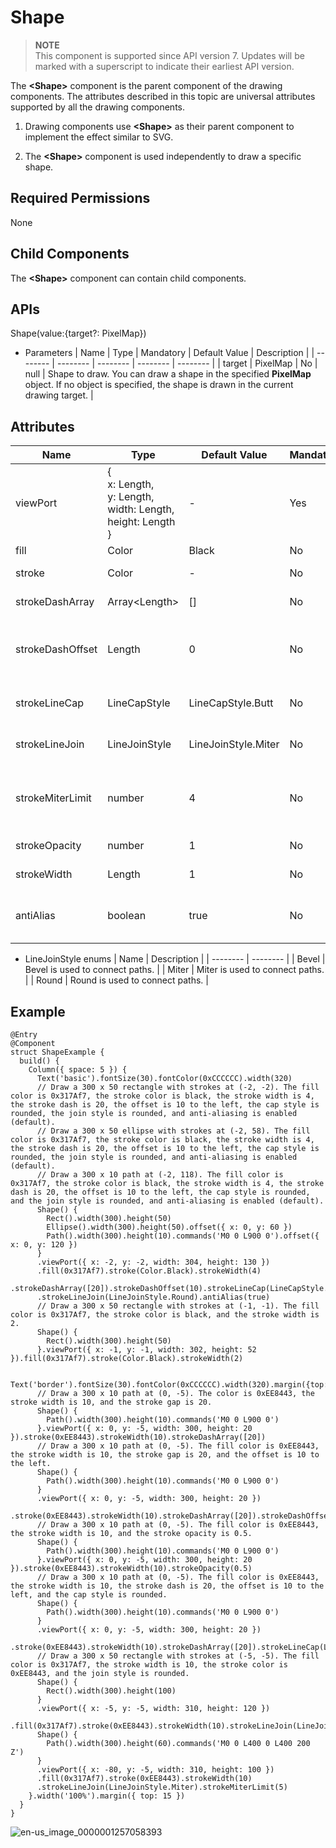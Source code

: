 # Shape


> **NOTE**<br>
> This component is supported since API version 7. Updates will be marked with a superscript to indicate their earliest API version.


The **<Shape\>** component is the parent component of the drawing components. The attributes described in this topic are universal attributes supported by all the drawing components.


1. Drawing components use **<Shape\>** as their parent component to implement the effect similar to SVG.


2. The **<Shape\>** component is used independently to draw a specific shape.


## Required Permissions

None


## Child Components

The **&lt;Shape&gt;** component can contain child components.


## APIs

Shape(value:{target?: PixelMap})

- Parameters
  | Name | Type | Mandatory | Default Value | Description | 
  | -------- | -------- | -------- | -------- | -------- |
  | target | PixelMap | No | null | Shape to draw. You can draw a shape in the specified **PixelMap** object. If no object is specified, the shape is drawn in the current drawing target. | 


## Attributes

| Name | Type | Default Value | Mandatory | Description | 
| -------- | -------- | -------- | -------- | -------- |
| viewPort | {<br/>x: Length,<br/>y: Length,<br/>width: Length,<br/>height: Length<br/>} | - | Yes | View port of the shape. | 
| fill | Color | Black | No | Fill color. | 
| stroke | Color | - | No | Stroke color. | 
| strokeDashArray | Array&lt;Length&gt; | [] | No | Stroke dash. | 
| strokeDashOffset | Length | 0 | No | Offset of the start point for drawing the stroke. | 
| strokeLineCap | LineCapStyle | LineCapStyle.Butt | No | Cap style of the stroke. | 
| strokeLineJoin | LineJoinStyle | LineJoinStyle.Miter | No | Join style of the stroke. | 
| strokeMiterLimit | number | 4 | No | Limit value when the sharp angle is drawn as a miter. | 
| strokeOpacity | number | 1 | No | Stroke opacity. | 
| strokeWidth | Length | 1 | No | Stroke width. | 
| antiAlias | boolean | true | No | Whether anti-aliasing is enabled. | 

- LineJoinStyle enums
  | Name | Description | 
  | -------- | -------- |
  | Bevel | Bevel is used to connect paths. | 
  | Miter | Miter is used to connect paths. | 
  | Round | Round is used to connect paths. | 


## Example

  
```
@Entry
@Component
struct ShapeExample {
  build() {
    Column({ space: 5 }) {
      Text('basic').fontSize(30).fontColor(0xCCCCCC).width(320)
      // Draw a 300 x 50 rectangle with strokes at (-2, -2). The fill color is 0x317Af7, the stroke color is black, the stroke width is 4, the stroke dash is 20, the offset is 10 to the left, the cap style is rounded, the join style is rounded, and anti-aliasing is enabled (default).
      // Draw a 300 x 50 ellipse with strokes at (-2, 58). The fill color is 0x317Af7, the stroke color is black, the stroke width is 4, the stroke dash is 20, the offset is 10 to the left, the cap style is rounded, the join style is rounded, and anti-aliasing is enabled (default).
      // Draw a 300 x 10 path at (-2, 118). The fill color is 0x317Af7, the stroke color is black, the stroke width is 4, the stroke dash is 20, the offset is 10 to the left, the cap style is rounded, and the join style is rounded, and anti-aliasing is enabled (default).
      Shape() {
        Rect().width(300).height(50)
        Ellipse().width(300).height(50).offset({ x: 0, y: 60 })
        Path().width(300).height(10).commands('M0 0 L900 0').offset({ x: 0, y: 120 })
      }
      .viewPort({ x: -2, y: -2, width: 304, height: 130 })
      .fill(0x317Af7).stroke(Color.Black).strokeWidth(4)
      .strokeDashArray([20]).strokeDashOffset(10).strokeLineCap(LineCapStyle.Round)
      .strokeLineJoin(LineJoinStyle.Round).antiAlias(true)
      // Draw a 300 x 50 rectangle with strokes at (-1, -1). The fill color is 0x317Af7, the stroke color is black, and the stroke width is 2.
      Shape() {
        Rect().width(300).height(50)
      }.viewPort({ x: -1, y: -1, width: 302, height: 52 }).fill(0x317Af7).stroke(Color.Black).strokeWidth(2)

      Text('border').fontSize(30).fontColor(0xCCCCCC).width(320).margin({top:30})
      // Draw a 300 x 10 path at (0, -5). The color is 0xEE8443, the stroke width is 10, and the stroke gap is 20.
      Shape() {
        Path().width(300).height(10).commands('M0 0 L900 0')
      }.viewPort({ x: 0, y: -5, width: 300, height: 20 }).stroke(0xEE8443).strokeWidth(10).strokeDashArray([20])
      // Draw a 300 x 10 path at (0, -5). The fill color is 0xEE8443, the stroke width is 10, the stroke gap is 20, and the offset is 10 to the left.
      Shape() {
        Path().width(300).height(10).commands('M0 0 L900 0')
      }
      .viewPort({ x: 0, y: -5, width: 300, height: 20 })
      .stroke(0xEE8443).strokeWidth(10).strokeDashArray([20]).strokeDashOffset(10)
      // Draw a 300 x 10 path at (0, -5). The fill color is 0xEE8443, the stroke width is 10, and the stroke opacity is 0.5.
      Shape() {
        Path().width(300).height(10).commands('M0 0 L900 0')
      }.viewPort({ x: 0, y: -5, width: 300, height: 20 }).stroke(0xEE8443).strokeWidth(10).strokeOpacity(0.5)
      // Draw a 300 x 10 path at (0, -5). The fill color is 0xEE8443, the stroke width is 10, the stroke dash is 20, the offset is 10 to the left, and the cap style is rounded.
      Shape() {
        Path().width(300).height(10).commands('M0 0 L900 0')
      }
      .viewPort({ x: 0, y: -5, width: 300, height: 20 })
      .stroke(0xEE8443).strokeWidth(10).strokeDashArray([20]).strokeLineCap(LineCapStyle.Round)
      // Draw a 300 x 50 rectangle with strokes at (-5, -5). The fill color is 0x317Af7, the stroke width is 10, the stroke color is 0xEE8443, and the join style is rounded.
      Shape() {
        Rect().width(300).height(100)
      }
      .viewPort({ x: -5, y: -5, width: 310, height: 120 })
      .fill(0x317Af7).stroke(0xEE8443).strokeWidth(10).strokeLineJoin(LineJoinStyle.Round)
      Shape() {
        Path().width(300).height(60).commands('M0 0 L400 0 L400 200 Z')
      }
      .viewPort({ x: -80, y: -5, width: 310, height: 100 })
      .fill(0x317Af7).stroke(0xEE8443).strokeWidth(10)
      .strokeLineJoin(LineJoinStyle.Miter).strokeMiterLimit(5)
    }.width('100%').margin({ top: 15 })
  }
}
```

![en-us_image_0000001257058393](figures/en-us_image_0000001257058393.png)

